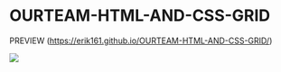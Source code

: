 
# OURTEAM-HTML-AND-CSS-GRID

PREVIEW (https://erik161.github.io/OURTEAM-HTML-AND-CSS-GRID/)

![](img/present.png)
